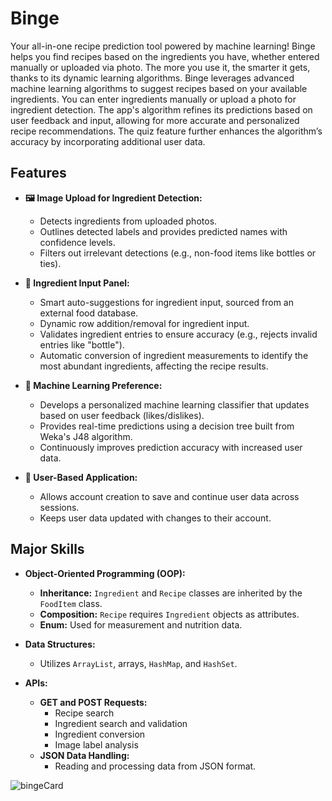 # Binge

Your all-in-one recipe prediction tool powered by machine learning! Binge helps you find recipes based on the ingredients you have, whether entered manually or uploaded via photo. The more you use it, the smarter it gets, thanks to its dynamic learning algorithms.
Binge leverages advanced machine learning algorithms to suggest recipes based on your available ingredients. You can enter ingredients manually or upload a photo for ingredient detection. The app's algorithm refines its predictions based on user feedback and input, allowing for more accurate and personalized recipe recommendations. The quiz feature further enhances the algorithm’s accuracy by incorporating additional user data.

## Features

- **🖼 Image Upload for Ingredient Detection:**
  - Detects ingredients from uploaded photos.
  - Outlines detected labels and provides predicted names with confidence levels.
  - Filters out irrelevant detections (e.g., non-food items like bottles or ties).

- **🍅 Ingredient Input Panel:**
  - Smart auto-suggestions for ingredient input, sourced from an external food database.
  - Dynamic row addition/removal for ingredient input.
  - Validates ingredient entries to ensure accuracy (e.g., rejects invalid entries like "bottle").
  - Automatic conversion of ingredient measurements to identify the most abundant ingredients, affecting the recipe results.

- **🤖 Machine Learning Preference:**
  - Develops a personalized machine learning classifier that updates based on user feedback (likes/dislikes).
  - Provides real-time predictions using a decision tree built from Weka's J48 algorithm.
  - Continuously improves prediction accuracy with increased user data.

- **👤 User-Based Application:**
  - Allows account creation to save and continue user data across sessions.
  - Keeps user data updated with changes to their account.

## Major Skills

- **Object-Oriented Programming (OOP):**
  - **Inheritance:** `Ingredient` and `Recipe` classes are inherited by the `FoodItem` class.
  - **Composition:** `Recipe` requires `Ingredient` objects as attributes.
  - **Enum:** Used for measurement and nutrition data.

- **Data Structures:**
  - Utilizes `ArrayList`, arrays, `HashMap`, and `HashSet`.

- **APIs:**
  - **GET and POST Requests:**
    - Recipe search
    - Ingredient search and validation
    - Ingredient conversion
    - Image label analysis
  - **JSON Data Handling:**
    - Reading and processing data from JSON format.
   
![bingeCard](https://github.com/user-attachments/assets/bf41be06-9354-42fa-a3c5-0dcce5da253f)
